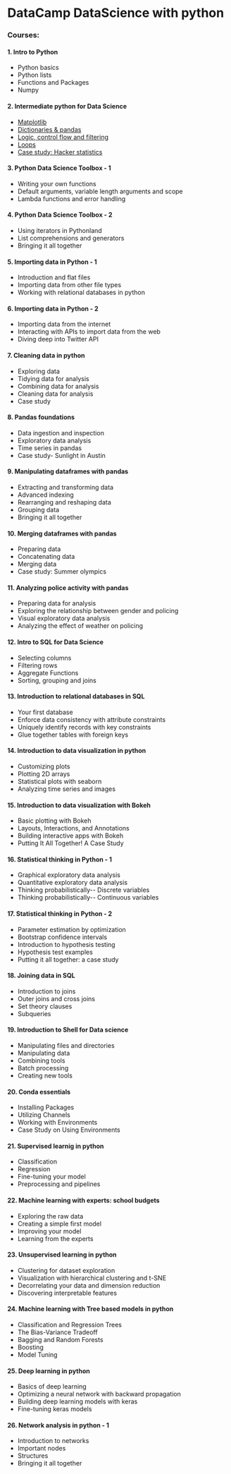 # DataCamp DataScience with python 
### Courses:

#### 1. Intro to Python
  - Python basics
  - Python lists
  - Functions and Packages
  - Numpy  
#### 2. Intermediate python for Data Science
  - [Matplotlib](https://github.com/harshithreddyhr9/DataScience-with-python/blob/master/2.Intermediate_Python_fordatascience/Matplotlib.ipynb)  
  - [Dictionaries & pandas](https://github.com/harshithreddyhr9/DataScience-with-python/blob/master/2.Intermediate_Python_fordatascience/Dictionaries.ipynb)
  - [Logic, control flow and filtering](https://github.com/harshithreddyhr9/DataScience-with-python/blob/master/2.Intermediate_Python_fordatascience/Logic%20control%20and%20flow.ipynb)
  - [Loops](https://github.com/harshithreddyhr9/DataScience-with-python/blob/master/2.Intermediate_Python_fordatascience/Loops.ipynb)
  - [Case study: Hacker statistics](https://github.com/harshithreddyhr9/DataScience-with-python/blob/master/2.Intermediate_Python_fordatascience/Case%20study%20hacker%20statistics.ipynb)
#### 3. Python Data Science Toolbox - 1
  - Writing your own functions
  - Default arguments, variable length arguments and scope
  - Lambda functions and error handling  
#### 4. Python Data Science Toolbox - 2
  - Using iterators in Pythonland
  - List comprehensions and generators
  - Bringing it all together  
#### 5. Importing data in Python - 1
  - Introduction and flat files
  - Importing data from other file types
  - Working with relational databases in python  
#### 6. Importing data in Python - 2
  - Importing data from the internet
  - Interacting with APIs to import data from the web
  - Diving deep into Twitter API  
#### 7. Cleaning data in python
  - Exploring data
  - Tidying data for analysis
  - Combining data for analysis
  - Cleaning data for analysis
  - Case study  
#### 8. Pandas foundations
  - Data ingestion and inspection
  - Exploratory data analysis
  - Time series in pandas
  - Case study- Sunlight in Austin  
#### 9. Manipulating dataframes with pandas
  - Extracting and transforming data
  - Advanced indexing
  - Rearranging and reshaping data
  - Grouping data
  - Bringing it all together  
#### 10. Merging dataframes with pandas
  - Preparing data
  - Concatenating data
  - Merging data
  - Case study: Summer olympics  
#### 11. Analyzing police activity with pandas
  - Preparing data for analysis
  - Exploring the relationship between gender and policing
  - Visual exploratory data analysis
  - Analyzing the effect of weather on policing  
#### 12. Intro to SQL for Data Science
  - Selecting columns
  - Filtering rows
  - Aggregate Functions
  - Sorting, grouping and joins  
#### 13. Introduction to relational databases in SQL
  - Your first database
  - Enforce data consistency with attribute constraints
  - Uniquely identify records with key constraints
  - Glue together tables with foreign keys  
#### 14. Introduction to data visualization in python
  - Customizing plots
  - Plotting 2D arrays
  - Statistical plots with seaborn
  - Analyzing time series and images  
#### 15. Introduction to data visualization with Bokeh
  - Basic plotting with Bokeh
  - Layouts, Interactions, and Annotations
  - Building interactive apps with Bokeh
  - Putting It All Together! A Case Study  
#### 16. Statistical thinking in Python - 1
  - Graphical exploratory data analysis
  - Quantitative exploratory data analysis
  - Thinking probabilistically-- Discrete variables
  - Thinking probabilistically-- Continuous variables  
#### 17. Statistical thinking in Python - 2
  - Parameter estimation by optimization
  - Bootstrap confidence intervals
  - Introduction to hypothesis testing
  - Hypothesis test examples
  - Putting it all together: a case study  
#### 18. Joining data in SQL
  - Introduction to joins
  - Outer joins and cross joins
  - Set theory clauses
  - Subqueries  
#### 19. Introduction to Shell for Data science
  - Manipulating files and directories
  - Manipulating data
  - Combining tools
  - Batch processing
  - Creating new tools  
#### 20. Conda essentials
  - Installing Packages
  - Utilizing Channels
  - Working with Environments
  - Case Study on Using Environments  
#### 21. Supervised learnig in python
  - Classification
  - Regression
  - Fine-tuning your model
  - Preprocessing and pipelines  
#### 22. Machine learning with experts: school budgets
  - Exploring the raw data
  - Creating a simple first model
  - Improving your model
  - Learning from the experts  
#### 23. Unsupervised learning in python
  - Clustering for dataset exploration
  - Visualization with hierarchical clustering and t-SNE
  - Decorrelating your data and dimension reduction
  - Discovering interpretable features  
#### 24. Machine learning with Tree based models in python
  - Classification and Regression Trees
  - The Bias-Variance Tradeoff
  - Bagging and Random Forests
  - Boosting
  - Model Tuning  
#### 25. Deep learning in python
  - Basics of deep learning
  - Optimizing a neural network with backward propagation
  - Building deep learning models with keras
  - Fine-tuning keras models  
#### 26. Network analysis in python - 1
  - Introduction to networks
  - Important nodes
  - Structures
  - Bringing it all together  
